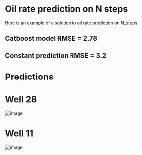 # Oil rate prediction on N steps
Here is an example of a solution to oil rate prediction on N_steps

## Catboost model RMSE = 2.78
## Constant prediction RMSE = 3.2

# Predictions
# Well 28
![image](https://user-images.githubusercontent.com/53058704/221517170-a398788b-d992-4c0e-bd8b-35e49a3ecbeb.png)

# Well 11
![image](https://user-images.githubusercontent.com/53058704/221517397-562a2955-74d4-4988-a6f8-0bb2b0f780c9.png)
